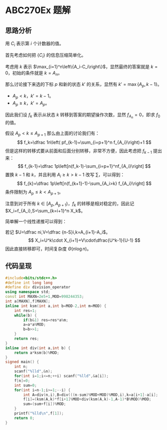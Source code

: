 # ABC270Ex 题解



## 思路分析

用 $C_i$ 表示第 $i$ 个计数器的值。

首先考虑如何把 $\{C_i\}$ 的信息压缩简单化。

考虑用 $k$ 表示 $\max_{i=1}^n\left\{A_i-C_i\right\}$，显然最终的答案就是 $k=0$，初始的条件就是 $k=A_n$。

那么讨论接下来选的下标 $p$ 和新的状态 $k'$ 的关系，显然有 $k'=\max\{A_p,k-1\}$。

- $A_p<k$，$k'=k-1$。
- $A_p\ge k$，$k'=A_p$。

因此我们设 $f_k$ 表示从状态 $k$ 转移到答案的期望操作次数，显然 $f_{A_n}=0$，即求 $f_0$ 的值。

假设 $A_p< k\le A_{p+1}$ 那么由上面的讨论我们有：
$$
f_k=\dfrac 1n\left( pf_{k-1}+\sum_{i=p+1}^n f_{A_i}\right)+1
$$
但是这样的转移式要从前面和后面分别转移，非常不方便，因此考虑把 $f_{k-1}$ 提出来：
$$
f_{k-1}=\dfrac 1p\left[n(f_k-1)-\sum_{i=p+1}^nf_{A_i}\right]
$$
置换 $k-1$ 和 $k$，并且利用 $A_i\ge k>k-1$ 改写 $\sum$，可以得到：
$$
f_{k}=\dfrac 1p\left[n(f_{k+1}-1)-\sum_{A_i>k} f_{A_i}\right]
$$
条件限制为 $A_p\le k<A_{p+1}$。

注意到对于所有 $k\in[A_p,A_{p+1})$，$f_k$ 的转移是相对稳定的，因此记 $X_i=f_{A_i},S=\sum_{k=i+1}^n X_k$。

简单解一个线性递推可以得到：

若记 $U=\dfrac ni,V=\dfrac {n-S}i,k=A_{i+1}-A_i$。
$$
X_i=U^k\cdot X_{i+1}+V\cdot\dfrac{U^k-1}{U-1}
$$
因此直接转移即可，时间复杂度 $\Theta(n\log n)$。

## 代码呈现

```cpp
#include<bits/stdc++.h>
#define int long long
#define div division_operator
using namespace std;
const int MAXN=2e5+1,MOD=998244353;
int a[MAXN],f[MAXN];
inline int ksm(int a,int b=MOD-2,int m=MOD) {
	int res=1;
	while(b) {
		if(b&1) res=res*a%m;
		a=a*a%MOD; 
		b=b>>1;
	}
	return res;
}
inline int div(int a,int b) {
	return a*ksm(b)%MOD;
}
signed main() {
	int n;
	scanf("%lld",&n);
	for(int i=1;i<=n;++i) scanf("%lld",&a[i]);
	f[n]=0;
	int sum=0;
	for(int i=n-1;i>=1;--i) {
		int A=div(n,i),B=div(((n-sum)%MOD+MOD)%MOD,i),k=a[i+1]-a[i];
		f[i]=(ksm(A,k)*f[i+1]%MOD+div(ksm(A,k)-1,A-1)*B%MOD)%MOD;
		sum=(sum+f[i])%MOD;
	}
	printf("%lld\n",f[1]);
	return 0;
} 
```

